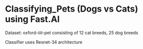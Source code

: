 # Classifying_Pets (Dogs vs Cats) using Fast.AI 

Dataset: oxford-iiit-pet consisting of 12 cat breeds, 25 dog breeds

Classifier uses Resnet-34 architecture
